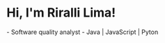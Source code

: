 <h1 alig"center">Hi, I'm Riralli Lima!</h1>
- Software quality analyst
- Java | JavaScript | Pyton
<!---
Riralli01/Riralli01 is a ✨ special ✨ repository because its `README.md` (this file) appears on your GitHub profile.
You can click the Preview link to take a look at your changes.
--->
